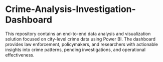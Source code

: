 # Crime-Analysis-Investigation-Dashboard
This repository contains an end-to-end data analysis and visualization solution focused on city-level crime data using Power BI. The dashboard provides law enforcement, policymakers, and researchers with actionable insights into crime patterns, pending investigations, and operational effectiveness.
